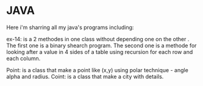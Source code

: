 # JAVA
Here i'm sharring all my java's programs including:

ex-14: is a 2 methodes in one class without depending one on the other .
       The first one is a binary shearch program.
       The second one is a methode for looking after a value in 4 sides of a table using recursion for each row and each column.
        
Point: is a class that make a point like (x,y) using polar technique -  angle alpha and radius. 
Coint: is a class that make a city with details. 
